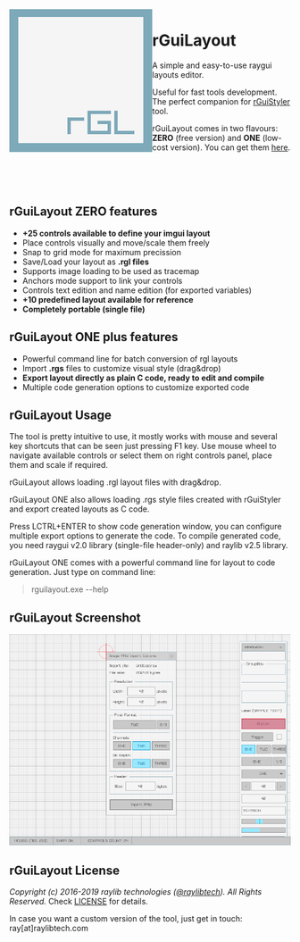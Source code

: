 <img align="left" src="logo/rguilayout_256x256.png" width=256>

# rGuiLayout
A simple and easy-to-use raygui layouts editor. 

Useful for fast tools development. The perfect companion for [rGuiStyler](https://github.com/raysan5/rguistyler) tool.

rGuiLayout comes in two flavours: **ZERO** (free version) and **ONE** (low-cost version). You can get them [here](https://raylibtech.itch.io/).

<br>
<br>
<br>

## rGuiLayout ZERO features

 - **+25 controls available to define your imgui layout**
 - Place controls visually and move/scale them freely
 - Snap to grid mode for maximum precission
 - Save/Load your layout as **.rgl files**
 - Supports image loading to be used as tracemap
 - Anchors mode support to link your controls
 - Controls text edition and name edition (for exported variables)
 - **+10 predefined layout available for reference**
 - **Completely portable (single file)**
 
## rGuiLayout ONE plus features

 - Powerful command line for batch conversion of rgl layouts
 - Import **.rgs** files to customize visual style (drag&drop)
 - **Export layout directly as plain C code, ready to edit and compile**
 - Multiple code generation options to customize exported code
 
## rGuiLayout Usage

The tool is pretty intuitive to use, it mostly works with mouse and several key shortcuts that can be seen just pressing F1 key.
Use mouse wheel to navigate available controls or select them on right controls panel, place them and scale if required.

rGuiLayout allows loading .rgl layout files with drag&drop.

rGuiLayout ONE also allows loading .rgs style files created with rGuiStyler and export created layouts as C code.

Press LCTRL+ENTER to show code generation window, you can configure multiple export options to generate the code. To compile generated code, you need raygui v2.0 library (single-file header-only) and raylib v2.5 library.

rGuiLayout ONE comes with a powerful command line for layout to code generation. Just type on command line:

 > rguilayout.exe --help
 
## rGuiLayout Screenshot

![rGuiLayout](screenshots/rguilayout_v100_shot03.png)

## rGuiLayout License

*Copyright (c) 2016-2019 raylib technologies ([@raylibtech](https://twitter.com/raylibtech)). All Rights Reserved.* Check [LICENSE](LICENSE) for details.

In case you want a custom version of the tool, just get in touch: ray[at]raylibtech.com
